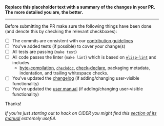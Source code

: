 **Replace this placeholder text with a summary of the changes in your PR.
The more detailed you are, the better.**

-----------------

Before submitting the PR make sure the following things have been done (and denote this
by checking the relevant checkboxes):

- [ ] The commits are consistent with our [contribution guidelines](../.github/CONTRIBUTING.md)
- [ ] You've added tests (if possible) to cover your change(s)
- [ ] All tests are passing (`make test`)
- [ ] All code passes the linter (`make lint`) which is based on [`elisp-lint`](https://github.com/gonewest818/elisp-lint) and includes
  - [byte-compilation](https://www.gnu.org/software/emacs/manual/html_node/elisp/Byte-Compilation.html), [`checkdoc`](https://www.gnu.org/software/emacs/manual/html_node/elisp/Tips.html), [check-declare](https://www.gnu.org/software/emacs/manual/html_node/elisp/Declaring-Functions.html), packaging metadata, indentation, and trailing whitespace checks.
- [ ] You've updated the [changelog](../blob/master/CHANGELOG.md) (if adding/changing user-visible functionality)
- [ ] You've updated the [user manual](../blob/master/doc) (if adding/changing user-visible functionality)

Thanks!

*If you're just starting out to hack on CIDER you might find this [section of its
manual][1] extremely useful.*

[1]: https://docs.cider.mx/en/latest/hacking_on_cider/
